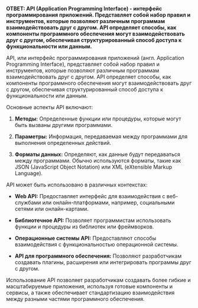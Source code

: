 **ОТВЕТ: 
	API (Application Programming Interface) - интерфейс программирования приложений. Представляет собой набор правил и инструментов, которые позволяют различным программам взаимодействовать друг с другом. API определяет способы, как компоненты программного обеспечения могут взаимодействовать друг с другом, обеспечивая структурированный способ доступа к функциональности или данным.**

API, или интерфейс программирования приложений (англ. Application Programming Interface), представляет собой набор правил и инструментов, которые позволяют различным программам взаимодействовать друг с другом. API определяет способы, как компоненты программного обеспечения могут взаимодействовать друг с другом, обеспечивая структурированный способ доступа к функциональности или данным.

Основные аспекты API включают:

1. **Методы:** Определенные функции или процедуры, которые могут быть вызваны другими программами.

2. **Параметры:** Информация, передаваемая между программами для выполнения определенных действий.

3. **Форматы данных:** Определяют, как данные будут передаваться между программами. Обычно используются форматы, такие как JSON (JavaScript Object Notation) или XML (eXtensible Markup Language).

API может быть использовано в различных контекстах:

- **Web API:** Предоставляет интерфейс для взаимодействия с веб-службами или онлайн-платформами, например, социальными сетями или онлайн-картами.

- **Библиотечное API:** Позволяет программистам использовать функции и процедуры из библиотек или фреймворков.

- **Операционные системы API:** Предоставляют способы взаимодействия с функциональностью операционной системы.

- **API для программного обеспечения:** Позволяют разработчикам создавать плагины, расширения или интегрировать программы друг с другом.

Использование API позволяет разработчикам создавать более гибкие и масштабируемые приложения, используя готовые компоненты и сервисы, а также обеспечивает стандартизацию взаимодействия между разными частями программного обеспечения.